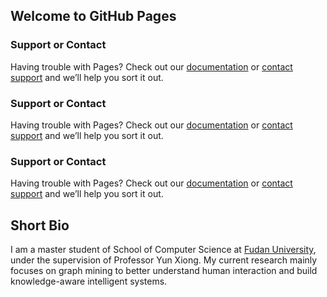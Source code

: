 ## Welcome to GitHub Pages

### Support or Contact

Having trouble with Pages? Check out our [documentation](https://docs.github.com/categories/github-pages-basics/) or [contact support](https://support.github.com/contact) and we’ll help you sort it out.

### Support or Contact

Having trouble with Pages? Check out our [documentation](https://docs.github.com/categories/github-pages-basics/) or [contact support](https://support.github.com/contact) and we’ll help you sort it out.

### Support or Contact

Having trouble with Pages? Check out our [documentation](https://docs.github.com/categories/github-pages-basics/) or [contact support](https://support.github.com/contact) and we’ll help you sort it out.

<h2>Short Bio</h2>
  <p>
    I am a master student of School of Computer Science at <a href="http://www.fudan.edu.cn">Fudan University</a>, under the supervision of Professor Yun Xiong. 
    My current research mainly focuses on graph mining to better understand human interaction and build knowledge-aware intelligent systems.
    
  </p>
